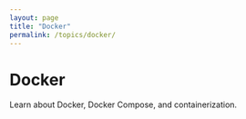 ```yaml
---
layout: page
title: "Docker"
permalink: /topics/docker/
---
```


# Docker

Learn about Docker, Docker Compose, and containerization.
